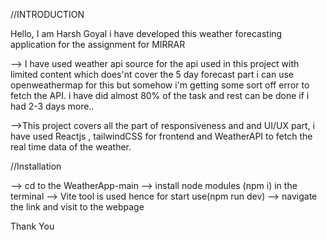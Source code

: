 //INTRODUCTION

Hello, I am Harsh Goyal
i have developed this weather forecasting application for the assignment for MIRRAR

--> I have used weather api source for the api used in this project with limited content which does'nt cover the 5 day forecast part 
i can use openweathermap for this but somehow i'm getting some sort off error to fetch the API.
i have did almost 80% of the task and rest can be done if i had 2-3 days more..

-->This project covers all the part of responsiveness and and UI/UX part, i have used Reactjs , tailwindCSS for frontend and WeatherAPI to fetch the real time data of the weather.

//Installation

--> cd to the WeatherApp-main
--> install node modules (npm i) in the terminal
--> Vite tool is used hence for start use(npm run dev)
--> navigate the link and visit to the webpage 

Thank You